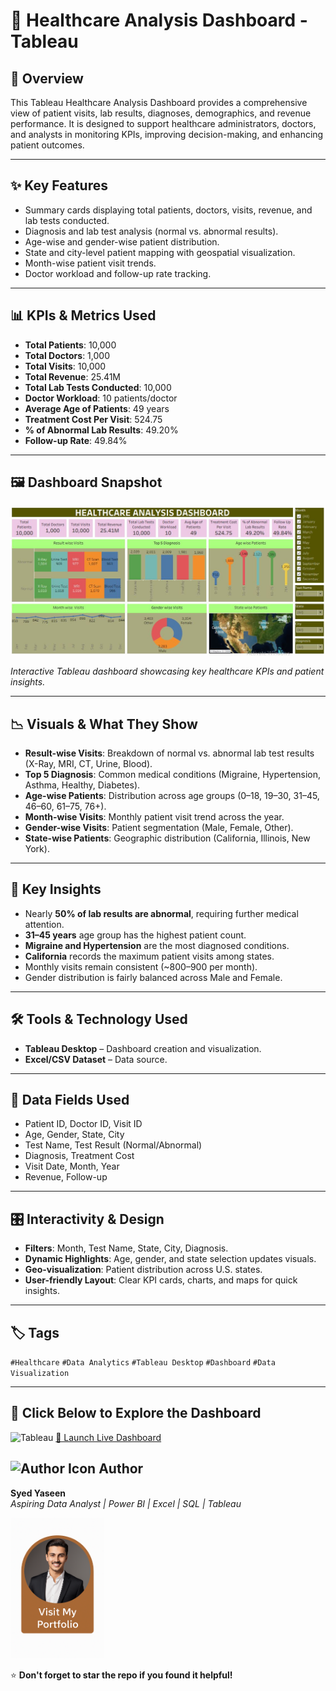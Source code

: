 # 🏥 Healthcare Analysis Dashboard - Tableau

## 📌 Overview

This Tableau Healthcare Analysis Dashboard provides a comprehensive view of patient visits, lab results, diagnoses, demographics, and revenue performance. It is designed to support healthcare administrators, doctors, and analysts in monitoring KPIs, improving decision-making, and enhancing patient outcomes.

---

## ✨ Key Features

* Summary cards displaying total patients, doctors, visits, revenue, and lab tests conducted.
* Diagnosis and lab test analysis (normal vs. abnormal results).
* Age-wise and gender-wise patient distribution.
* State and city-level patient mapping with geospatial visualization.
* Month-wise patient visit trends.
* Doctor workload and follow-up rate tracking.

---

## 📊 KPIs & Metrics Used

* **Total Patients**: 10,000
* **Total Doctors**: 1,000
* **Total Visits**: 10,000
* **Total Revenue**: 25.41M
* **Total Lab Tests Conducted**: 10,000
* **Doctor Workload**: 10 patients/doctor
* **Average Age of Patients**: 49 years
* **Treatment Cost Per Visit**: 524.75
* **% of Abnormal Lab Results**: 49.20%
* **Follow-up Rate**: 49.84%

---

## 🖼️ Dashboard Snapshot

![healthcare-dashboard](./Tableau_Dashboard.JPG)

*Interactive Tableau dashboard showcasing key healthcare KPIs and patient insights.*

---

## 📉 Visuals & What They Show

* **Result-wise Visits**: Breakdown of normal vs. abnormal lab test results (X-Ray, MRI, CT, Urine, Blood).
* **Top 5 Diagnosis**: Common medical conditions (Migraine, Hypertension, Asthma, Healthy, Diabetes).
* **Age-wise Patients**: Distribution across age groups (0–18, 19–30, 31–45, 46–60, 61–75, 76+).
* **Month-wise Visits**: Monthly patient visit trend across the year.
* **Gender-wise Visits**: Patient segmentation (Male, Female, Other).
* **State-wise Patients**: Geographic distribution (California, Illinois, New York).

---

## 🔑 Key Insights

* Nearly **50% of lab results are abnormal**, requiring further medical attention.
* **31–45 years** age group has the highest patient count.
* **Migraine and Hypertension** are the most diagnosed conditions.
* **California** records the maximum patient visits among states.
* Monthly visits remain consistent (\~800–900 per month).
* Gender distribution is fairly balanced across Male and Female.

---

## 🛠️ Tools & Technology Used

* **Tableau Desktop** – Dashboard creation and visualization.
* **Excel/CSV Dataset** – Data source.

---

## 📂 Data Fields Used

* Patient ID, Doctor ID, Visit ID
* Age, Gender, State, City
* Test Name, Test Result (Normal/Abnormal)
* Diagnosis, Treatment Cost
* Visit Date, Month, Year
* Revenue, Follow-up

---

## 🎛️ Interactivity & Design

* **Filters**: Month, Test Name, State, City, Diagnosis.
* **Dynamic Highlights**: Age, gender, and state selection updates visuals.
* **Geo-visualization**: Patient distribution across U.S. states.
* **User-friendly Layout**: Clear KPI cards, charts, and maps for quick insights.

---

## 🏷️ Tags

`#Healthcare` `#Data Analytics` `#Tableau Desktop` `#Dashboard` `#Data Visualization`

---

## 🎯 Click Below to Explore the Dashboard  

<p align="left">
  <img src="https://img.icons8.com/color/48/000000/tableau-software.png" alt="Tableau" width="30"/>
  <a href="https://public.tableau.com/app/profile/syed.yaseen1131/viz/Health_Care_Dashboard_17553528827220/Dashboard1" target="_blank">
    🚀 Launch Live Dashboard
  </a>
</p>



## <img src="https://img.icons8.com/ios-glyphs/30/000000/guest-male.png" alt="Author Icon"/> Author


**Syed Yaseen**  
*Aspiring Data Analyst | Power BI | Excel | SQL | Tableau*

<a href="https://syedyaseen324.carrd.co/">
  <img src="https://github.com/yas324/AboutMe_SyedYaseen/blob/main/Badge%201.png" alt="Badge" width="150">
</a>

⭐ **Don't forget to star the repo if you found it helpful!**

